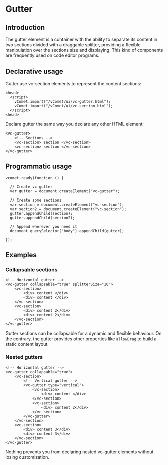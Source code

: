 # Gutter

## Introduction

The gutter element is a container with the ability to separate its content in two sections divided with a draggable splitter, providing a flexible manipulation over the sections size and displaying. This kind of components are frequently used on code editor programs.

## Declarative usage 

Gutter use vc-section elements to represent the content sections:

``` [html]
<head>
  <script>
    vComet.import("/vComet/ui/vc-gutter.html");
    vComet.import("/vComet/ui/vc-section.html");
  </script>
<head>
```

Declare gutter the same way you declare any other HTML element:

``` [html]
<vc-gutter>
    <!-- Sections -->
    <vc-section> section </vc-section>
    <vc-section> section </vc-section>
</vc-gutter>
```

## Programmatic usage

``` [javascript]
vcomet.ready(function () {

  // Create vc-gutter
  var gutter = document.createElement("vc-gutter");

  // Create some sections
  var section = document.createElement("vc-section");
  var section2 = document.createElement("vc-section");
  gutter.appendChild(section);  
  gutter.appendChild(section2);  

  // Append wherever you need it
  document.querySelector("body").appendChild(gutter);

});
```

## Examples
### Collapsable sections

``` [html]
<!-- Horizontal gutter -->
<vc-gutter collapsable="true" splitterSize="10">
    <vc-section>
        <div> content </div>
        <div> content </div>
    </vc-section>
    <vc-section>
        <div> content 2</div>
        <div> content 2</div>
    </vc-section>
</vc-gutter>
```
Gutter sections can be collapsable for a dynamic and flexible behaviour. On the contrary, the gutter provides other properties like `allowDrag` to build a static content layout. 

### Nested gutters

``` [html]
<!-- Horizontal gutter -->
<vc-gutter collapsable="true">
    <vc-section>
        <!-- Vertical gutter -->
        <vc-gutter type="vertical">
            <vc-section>
                <div> content </div>
            </vc-section>
            <vc-section>
                <div> content 2</div>
            </vc-section>
        </vc-gutter>
    </vc-section>
    <vc-section>
        <div> content 3</div>
        <div> content 3</div>
    </vc-section>
</vc-gutter>
```

Nothing prevents you from declaring nested vc-gutter elements without losing customization.